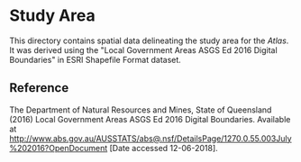 Study Area
==========

This directory contains spatial data delineating the study area for the _Atlas_. It was derived using the "Local Government Areas ASGS Ed 2016 Digital Boundaries" in ESRI Shapefile Format dataset.

## Reference

The Department of Natural Resources and Mines, State of Queensland (2016) Local Government Areas ASGS Ed 2016 Digital Boundaries. Available at http://www.abs.gov.au/AUSSTATS/abs@.nsf/DetailsPage/1270.0.55.003July%202016?OpenDocument [Date accessed 12-06-2018].
